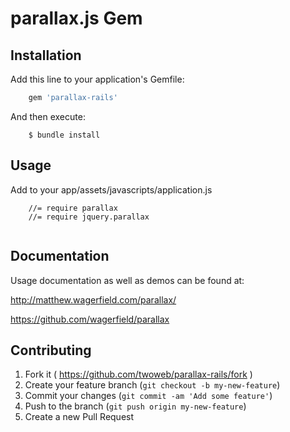 # parallax.js Gem

## Installation

Add this line to your application's Gemfile:

```ruby
    gem 'parallax-rails'
```

And then execute:
```
    $ bundle install
```

## Usage

Add to your app/assets/javascripts/application.js

```
    //= require parallax
    //= require jquery.parallax
    
```


## Documentation

Usage documentation as well as demos can be found at:

http://matthew.wagerfield.com/parallax/

https://github.com/wagerfield/parallax


## Contributing

1. Fork it ( https://github.com/twoweb/parallax-rails/fork )
2. Create your feature branch (`git checkout -b my-new-feature`)
3. Commit your changes (`git commit -am 'Add some feature'`)
4. Push to the branch (`git push origin my-new-feature`)
5. Create a new Pull Request
